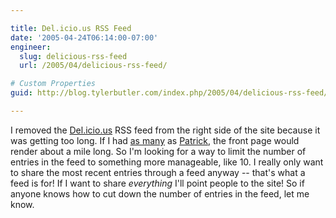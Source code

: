 ```yaml
---

title: Del.icio.us RSS Feed
date: '2005-04-24T06:14:00-07:00'
engineer:
  slug: delicious-rss-feed
  url: /2005/04/delicious-rss-feed/

# Custom Properties
guid: http://blog.tylerbutler.com/index.php/2005/04/delicious-rss-feed/

---
```


I removed the [Del.icio.us][1] RSS feed from the right side of the site
because it was getting too long. If I had [as many][2] as [Patrick][3], the
front page would render about a mile long. So I'm looking for a way to limit
the number of entries in the feed to something more manageable, like 10. I
really only want to share the most recent entries through a feed anyway --
that's what a feed is for! If I want to share _everything_ I'll point people
to the site! So if anyone knows how to cut down the number of entries in the
feed, let me know.

   [1]: http://del.icio.us/
   [2]: http://del.icio.us/pridkett
   [3]: http://patrick.wagstrom.net/
